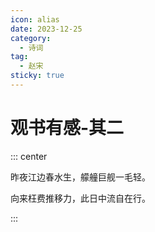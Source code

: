 ```yaml
---
icon: alias
date: 2023-12-25
category:
  - 诗词
tag:
  - 赵宋
sticky: true
---
```


# 观书有感-其二

<!-- more -->

::: center

昨夜江边春水生，艨艟巨舰一毛轻。

向来枉费推移力，此日中流自在行。

:::
